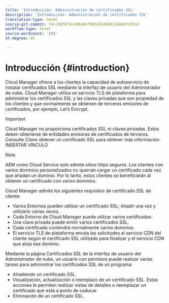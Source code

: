 ```yaml
---
title: 'Introducción: Administración de certificados SSL'
description: 'Introducción: Administración de certificados SSL'
translation-type: tm+mt
source-git-commit: 74cc587874c4d0a0ef9b542549801198d4f2d7a5
workflow-type: tm+mt
source-wordcount: '254'
ht-degree: 0%

---
```



# Introducción {#introduction}

Cloud Manager ofrece a los clientes la capacidad de autoservicio de instalar certificados SSL mediante la interfaz de usuario del Administrador de nube. Cloud Manager utiliza un servicio TLS de plataforma para administrar los certificados SSL y las claves privadas que son propiedad de los clientes y que normalmente se obtienen de terceros emisores de certificados, por ejemplo, Let’s Encrypt.

>[!IMPORTANT]
>Cloud Manager no proporciona certificados SSL ni claves privadas. Estos deben obtenerse de entidades emisoras de certificados de terceros. Consulte Cómo obtener un certificado SSL para obtener más información. INSERTAR VÍNCULO

>[!NOTE]
>AEM como Cloud Service solo admite sitios https seguros. Los clientes con varios dominios personalizados no querrán cargar un certificado cada vez que añadan un dominio. Por lo tanto, estos clientes se beneficiarán al obtener un certificado con varios dominios.

Cloud Manager admite los siguientes requisitos de certificado SSL de cliente:

* Varios Entornos pueden utilizar un certificado SSL; Añadir una vez y utilizarlo varias veces.
* Cada Entorno de Cloud Manager puede utilizar varios certificados.
* Una clave privada puede emitir varios certificados SSL.
* Cada certificado contendrá normalmente varios dominios.
* El servicio TLS de plataforma enruta las solicitudes al servicio CDN del cliente según el certificado SSL utilizado para finalizar y el servicio CDN que aloja ese dominio.

Mediante la página Certificados SSL de la interfaz de usuario del Administrador de nube, un usuario con permisos puede realizar varias tareas para administrar los certificados SSL de un programa:

* Añadiendo un certificado SSL.
* Visualización, actualización o reemplazo de un certificado SSL. Estas acciones le permiten realizar vistas de detalles o reemplazar un certificado que está a punto de caducar.
* Eliminación de un certificado SSL.